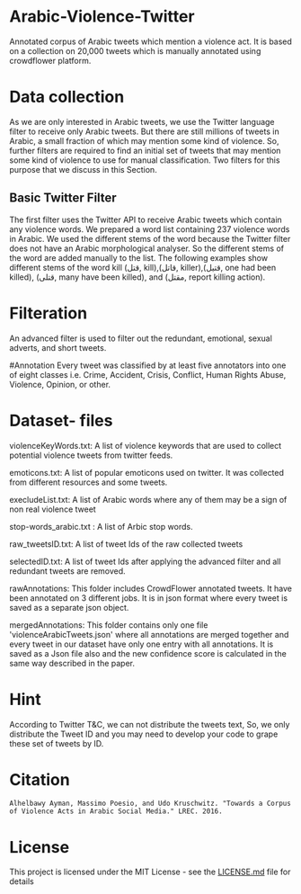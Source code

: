 # Arabic-Violence-Twitter
Annotated corpus of Arabic tweets which mention a violence act. It is based on a collection on 20,000 tweets which is manually annotated using crowdflower platform.

# Data collection
As we are only interested in Arabic tweets, we use the Twitter language filter to receive only Arabic tweets. But there are still millions of tweets in Arabic, a small fraction of which may mention some kind of violence. So, further filters are required to find an initial set of tweets that may mention some kind of violence to use for manual classification. Two filters for this purpose that we discuss in this Section.


## Basic Twitter Filter
The first filter uses the Twitter API to receive Arabic tweets which contain any violence words. We prepared a word list containing 237 violence words in Arabic. We used the different stems of the word because the Twitter filter does not have an Arabic morphological analyser. So the different stems of the word are added manually to the list. The following examples show different stems of the word kill (قتل, kill),(قاتل, killer),(قتيل, one had been killed), (قتلى, many have been killed), and (مقتل, report killing action).

# Filteration
An advanced filter is used to filter out the redundant, emotional, sexual adverts, and short tweets.

#Annotation
Every tweet was classified by at least five annotators into one of eight classes i.e. Crime, Accident, Crisis, Conflict, Human Rights Abuse, Violence, Opinion, or other.


# Dataset- files

violenceKeyWords.txt: A list of violence keywords that are used to collect potential violence tweets from twitter feeds.


emoticons.txt: A list of popular emoticons used on twitter. It was collected from different resources and some tweets.


execludeList.txt: A list of Arabic words where any of them may be a sign of non real violence tweet

stop-words_arabic.txt : A list of Arbic stop words.

raw_tweetsID.txt: A list of tweet Ids of the raw collected tweets

selectedID.txt: A list of tweet Ids after applying the advanced filter and all redundant tweets are removed.

rawAnnotations: This folder includes CrowdFlower annotated tweets. It have been annotated on 3 different jobs. It is in json format where every tweet is saved as a separate json object.

mergedAnnotations: This folder contains only one file 'violenceArabicTweets.json' where all annotations are merged together and every tweet in our dataset have only one entry with all annotations. It is saved as a Json file also and the new confidence score is calculated in the same way described in the paper.

# Hint
According to Twitter T&C, we can not distribute the tweets text, So, we only distribute the Tweet ID and you may need to develop your code to grape these set of tweets by ID.


# Citation
```
Alhelbawy Ayman, Massimo Poesio, and Udo Kruschwitz. "Towards a Corpus of Violence Acts in Arabic Social Media." LREC. 2016.
```

# License

This project is licensed under the MIT License - see the [LICENSE.md](LICENSE.md) file for details
